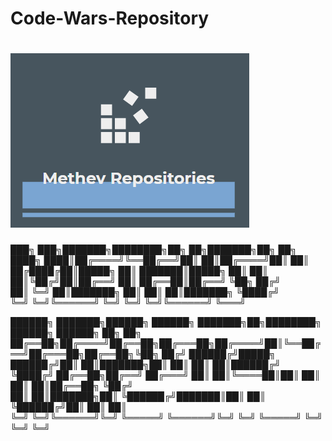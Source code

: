 # Code-Wars-Repository


# ![WebApp](https://github.com/methev/Code-Wars-Repository/blob/main/logo.PNG)


███╗   ███╗███████╗████████╗██╗  ██╗███████╗██╗   ██╗                          
████╗ ████║██╔════╝╚══██╔══╝██║  ██║██╔════╝██║   ██║                          
██╔████╔██║█████╗     ██║   ███████║█████╗  ██║   ██║                          
██║╚██╔╝██║██╔══╝     ██║   ██╔══██║██╔══╝  ╚██╗ ██╔╝                          
██║ ╚═╝ ██║███████╗   ██║   ██║  ██║███████╗ ╚████╔╝                           
╚═╝     ╚═╝╚══════╝   ╚═╝   ╚═╝  ╚═╝╚══════╝  ╚═══╝                            
                                                                               
██████╗ ███████╗██████╗  ██████╗ ███████╗██╗████████╗ ██████╗ ██████╗ ██╗   ██╗
██╔══██╗██╔════╝██╔══██╗██╔═══██╗██╔════╝██║╚══██╔══╝██╔═══██╗██╔══██╗╚██╗ ██╔╝
██████╔╝█████╗  ██████╔╝██║   ██║███████╗██║   ██║   ██║   ██║██████╔╝ ╚████╔╝ 
██╔══██╗██╔══╝  ██╔═══╝ ██║   ██║╚════██║██║   ██║   ██║   ██║██╔══██╗  ╚██╔╝  
██║  ██║███████╗██║     ╚██████╔╝███████║██║   ██║   ╚██████╔╝██║  ██║   ██║   
╚═╝  ╚═╝╚══════╝╚═╝      ╚═════╝ ╚══════╝╚═╝   ╚═╝    ╚═════╝ ╚═╝  ╚═╝   ╚═╝   
                                                                               
